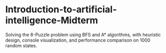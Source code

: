 # Introduction-to-artificial-intelligence-Midterm
Solving the 8-Puzzle problem using BFS and A* algorithms, with heuristic design, console visualization, and performance comparison on 1000 random states.
